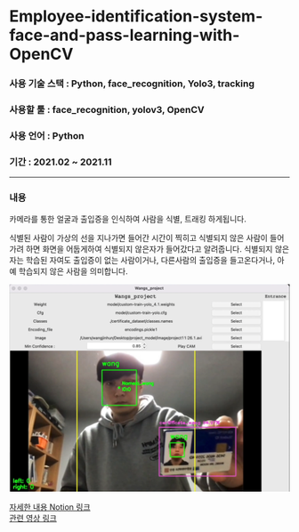 # Employee-identification-system-face-and-pass-learning-with-OpenCV

### 사용 기술 스택 : Python, face_recognition, Yolo3, tracking
### 사용할 툴 : face_recognition, yolov3, OpenCV
### 사용 언어 : Python
### 기간 : 2021.02 ~ 2021.11
-------
### 내용
카메라를 통한 얼굴과 출입증을 인식하여 사람을 식별, 트래킹 하게됩니다.

식별된 사람이 가상의 선을 지나가면 들어간 시간이 찍히고 식별되지 않은 사람이 들어가려 하면 화면을 어둡게하여 식별되지 않은자가 들어갔다고 알려줍니다.
식별되지 않은 자는 학습된 자여도 출입증이 없는 사람이거나, 다른사람의 출입증을 들고온다거나, 아예 학습되지 않은 사람을 의미합니다.

![image](./2.jpg)


[자세한 내용 Notion 링크](https://tasteful-dianella-4f4.notion.site/c9c65178a7924578b213029bd4d4550a)  
[관련 영상 링크](https://youtu.be/BhmaxMiq5X8)
